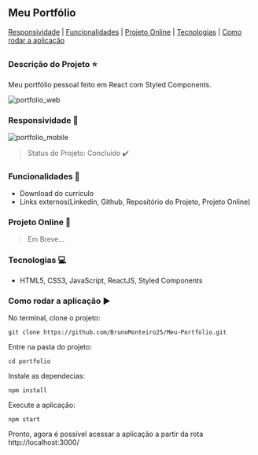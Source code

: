 ## Meu Portfólio

 [Responsividade](#responsividade-iphone) | [Funcionalidades](#funcionalidades-checkered_flag) | [Projeto Online](#projeto-online-dash) | [Tecnologias](#tecnologias-computer) | [Como rodar a aplicação](#como-rodar-a-aplicação-arrow_forward)
##

### Descrição do Projeto :star:

Meu portfólio pessoal feito em React com Styled Components.

![portfolio_web](https://user-images.githubusercontent.com/98993736/190808438-83171405-f716-4aaf-851d-abdc85db3881.png)

### Responsividade :iphone:

![portfolio_mobile](https://user-images.githubusercontent.com/98993736/190808887-f2dc58d2-6af1-4921-a145-3d28feff87fd.png)

> Status do Projeto: Concluido :heavy_check_mark:

### Funcionalidades :checkered_flag:

- Download do currículo
- Links externos(Linkedin, Github, Repositório do Projeto, Projeto Online)

### Projeto Online :dash:

> Em Breve...

### Tecnologias :computer:

- HTML5, CSS3, JavaScript, ReactJS, Styled Components

### Como rodar a aplicação :arrow_forward:

No terminal, clone o projeto: 

```
git clone https://github.com/BrunoMonteiro25/Meu-Portfolio.git
```

Entre na pasta do projeto:  

```
cd portfolio
```

Instale as dependecias:

```
npm install
```

Execute a aplicação:

```
npm start
```

Pronto, agora é possível acessar a aplicação a partir da rota http://localhost:3000/ 











